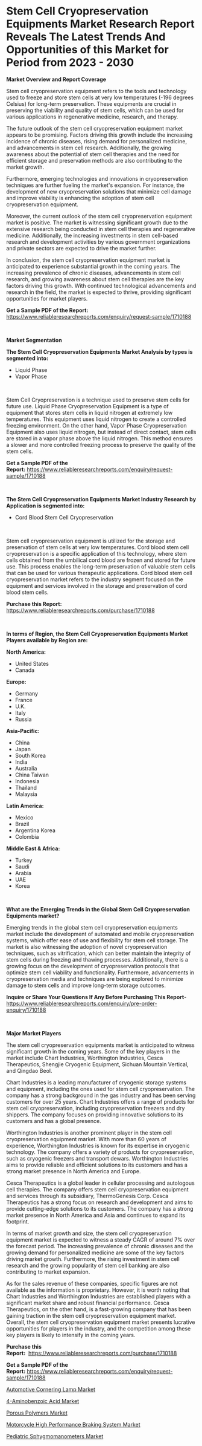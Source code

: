 <p><h1>Stem Cell Cryopreservation Equipments Market Research Report Reveals The Latest Trends And Opportunities of this Market for Period from 2023 - 2030</h1></p><p><strong>Market Overview and Report Coverage</strong></p>
<p><p>Stem cell cryopreservation equipment refers to the tools and technology used to freeze and store stem cells at very low temperatures (-196 degrees Celsius) for long-term preservation. These equipments are crucial in preserving the viability and quality of stem cells, which can be used for various applications in regenerative medicine, research, and therapy.</p><p>The future outlook of the stem cell cryopreservation equipment market appears to be promising. Factors driving this growth include the increasing incidence of chronic diseases, rising demand for personalized medicine, and advancements in stem cell research. Additionally, the growing awareness about the potential of stem cell therapies and the need for efficient storage and preservation methods are also contributing to the market growth.</p><p>Furthermore, emerging technologies and innovations in cryopreservation techniques are further fueling the market's expansion. For instance, the development of new cryopreservation solutions that minimize cell damage and improve viability is enhancing the adoption of stem cell cryopreservation equipment.</p><p>Moreover, the current outlook of the stem cell cryopreservation equipment market is positive. The market is witnessing significant growth due to the extensive research being conducted in stem cell therapies and regenerative medicine. Additionally, the increasing investments in stem cell-based research and development activities by various government organizations and private sectors are expected to drive the market further.</p><p>In conclusion, the stem cell cryopreservation equipment market is anticipated to experience substantial growth in the coming years. The increasing prevalence of chronic diseases, advancements in stem cell research, and growing awareness about stem cell therapies are the key factors driving this growth. With continued technological advancements and research in the field, the market is expected to thrive, providing significant opportunities for market players.</p></p>
<p><strong>Get a Sample PDF of the Report:</strong> <a href="https://www.reliableresearchreports.com/enquiry/request-sample/1710188">https://www.reliableresearchreports.com/enquiry/request-sample/1710188</a></p>
<p>&nbsp;</p>
<p><strong>Market Segmentation</strong></p>
<p><strong>The Stem Cell Cryopreservation Equipments Market Analysis by types is segmented into:</strong></p>
<p><ul><li>Liquid Phase</li><li>Vapor Phase</li></ul></p>
<p>&nbsp;</p>
<p><p>Stem Cell Cryopreservation is a technique used to preserve stem cells for future use. Liquid Phase Cryopreservation Equipment is a type of equipment that stores stem cells in liquid nitrogen at extremely low temperatures. This equipment uses liquid nitrogen to create a controlled freezing environment. On the other hand, Vapor Phase Cryopreservation Equipment also uses liquid nitrogen, but instead of direct contact, stem cells are stored in a vapor phase above the liquid nitrogen. This method ensures a slower and more controlled freezing process to preserve the quality of the stem cells.</p></p>
<p><strong>Get a Sample PDF of the Report:</strong>&nbsp;<a href="https://www.reliableresearchreports.com/enquiry/request-sample/1710188">https://www.reliableresearchreports.com/enquiry/request-sample/1710188</a></p>
<p>&nbsp;</p>
<p><strong>The Stem Cell Cryopreservation Equipments Market Industry Research by Application is segmented into:</strong></p>
<p><ul><li>Cord Blood Stem Cell Cryopreservation</li></ul></p>
<p>&nbsp;</p>
<p><p>Stem cell cryopreservation equipment is utilized for the storage and preservation of stem cells at very low temperatures. Cord blood stem cell cryopreservation is a specific application of this technology, where stem cells obtained from the umbilical cord blood are frozen and stored for future use. This process enables the long-term preservation of valuable stem cells that can be used for various therapeutic applications. Cord blood stem cell cryopreservation market refers to the industry segment focused on the equipment and services involved in the storage and preservation of cord blood stem cells.</p></p>
<p><strong>Purchase this Report:</strong>&nbsp; <a href="https://www.reliableresearchreports.com/purchase/1710188">https://www.reliableresearchreports.com/purchase/1710188</a></p>
<p>&nbsp;</p>
<p><strong>In terms of Region, the Stem Cell Cryopreservation Equipments Market Players available by Region are:</strong></p>
<p>
    <p> <strong> North America: </strong>
        <ul>
            <li>United States</li>
            <li>Canada</li>
        </ul>
        </p> 
    <p> <strong> Europe: </strong>
        <ul>
            <li>Germany</li>
            <li>France</li>
            <li>U.K.</li>
            <li>Italy</li>
            <li>Russia</li>
        </ul>
        </p> 
    <p> <strong> Asia-Pacific: </strong>
        <ul>
            <li>China</li>
            <li>Japan</li>
            <li>South Korea</li>
            <li>India</li>
            <li>Australia</li>
            <li>China Taiwan</li>
            <li>Indonesia</li>
            <li>Thailand</li>
            <li>Malaysia</li>
        </ul>
        </p> 
    <p> <strong> Latin America: </strong>
        <ul>
            <li>Mexico</li>
            <li>Brazil</li>
            <li>Argentina Korea</li>
            <li>Colombia</li>
        </ul>
        </p> 
    <p> <strong> Middle East & Africa: </strong>
        <ul>
            <li>Turkey</li>
            <li>Saudi</li>
            <li>Arabia</li>
            <li>UAE</li>
            <li>Korea</li>
        </ul>
    </p>
    </p>
<p>&nbsp;</p>
<p><strong>What are the Emerging Trends in the Global Stem Cell Cryopreservation Equipments market?</strong></p>
<p><p>Emerging trends in the global stem cell cryopreservation equipments market include the development of automated and mobile cryopreservation systems, which offer ease of use and flexibility for stem cell storage. The market is also witnessing the adoption of novel cryopreservation techniques, such as vitrification, which can better maintain the integrity of stem cells during freezing and thawing processes. Additionally, there is a growing focus on the development of cryopreservation protocols that optimize stem cell viability and functionality. Furthermore, advancements in cryopreservation media and techniques are being explored to minimize damage to stem cells and improve long-term storage outcomes.</p></p>
<p><strong>Inquire or Share Your Questions If Any Before Purchasing This Report</strong>- <a href="https://www.reliableresearchreports.com/enquiry/pre-order-enquiry/1710188">https://www.reliableresearchreports.com/enquiry/pre-order-enquiry/1710188</a></p>
<p>&nbsp;</p>
<p><strong>Major Market Players</strong></p>
<p><p>The stem cell cryopreservation equipments market is anticipated to witness significant growth in the coming years. Some of the key players in the market include Chart Industries, Worthington Industries, Cesca Therapeutics, Shengjie Cryogenic Equipment, Sichuan Mountain Vertical, and Qingdao Beol. </p><p>Chart Industries is a leading manufacturer of cryogenic storage systems and equipment, including the ones used for stem cell cryopreservation. The company has a strong background in the gas industry and has been serving customers for over 25 years. Chart Industries offers a range of products for stem cell cryopreservation, including cryopreservation freezers and dry shippers. The company focuses on providing innovative solutions to its customers and has a global presence.</p><p>Worthington Industries is another prominent player in the stem cell cryopreservation equipment market. With more than 60 years of experience, Worthington Industries is known for its expertise in cryogenic technology. The company offers a variety of products for cryopreservation, such as cryogenic freezers and transport dewars. Worthington Industries aims to provide reliable and efficient solutions to its customers and has a strong market presence in North America and Europe.</p><p>Cesca Therapeutics is a global leader in cellular processing and autologous cell therapies. The company offers stem cell cryopreservation equipment and services through its subsidiary, ThermoGenesis Corp. Cesca Therapeutics has a strong focus on research and development and aims to provide cutting-edge solutions to its customers. The company has a strong market presence in North America and Asia and continues to expand its footprint.</p><p>In terms of market growth and size, the stem cell cryopreservation equipment market is expected to witness a steady CAGR of around 7% over the forecast period. The increasing prevalence of chronic diseases and the growing demand for personalized medicine are some of the key factors driving market growth. Furthermore, the rising investment in stem cell research and the growing popularity of stem cell banking are also contributing to market expansion.</p><p>As for the sales revenue of these companies, specific figures are not available as the information is proprietary. However, it is worth noting that Chart Industries and Worthington Industries are established players with a significant market share and robust financial performance. Cesca Therapeutics, on the other hand, is a fast-growing company that has been gaining traction in the stem cell cryopreservation equipment market. Overall, the stem cell cryopreservation equipment market presents lucrative opportunities for players in the industry, and the competition among these key players is likely to intensify in the coming years.</p></p>
<p><strong>Purchase this Report:</strong>&nbsp;&nbsp;<a href="https://www.reliableresearchreports.com/purchase/1710188">https://www.reliableresearchreports.com/purchase/1710188</a></p>
<p></p>
<p><strong>Get a Sample PDF of the Report:</strong>&nbsp;<a href="https://www.reliableresearchreports.com/enquiry/request-sample/1710188">https://www.reliableresearchreports.com/enquiry/request-sample/1710188</a></p>
<p><p><a href="https://github.com/dzharov81/Market-Research-Report-List-1/blob/main/automotive-cornering-lamp-market.md">Automotive Cornering Lamp Market</a></p><p><a href="https://github.com/scarol104/Market-Research-Report-List-1/blob/main/4-aminobenzoic-acid-market.md">4-Aminobenzoic Acid Market</a></p><p><a href="https://www.linkedin.com/pulse/porous-polymers-market-insights-players-forecast-till-2030-rj5bf/">Porous Polymers Market</a></p><p><a href="https://medium.com/@clayreinger/motorcycle-high-performance-braking-system-market-size-cagr-trends-2024-2030-9e8fc2dad5aa">Motorcycle High Performance Braking System Market</a></p><p><a href="https://medium.com/@ardithlynch1906/pediatric-sphygmomanometers-market-analysis-its-cagr-market-segmentation-and-global-industry-89ad65b7917b">Pediatric Sphygmomanometers Market</a></p></p>